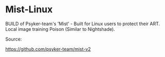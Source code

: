 # Mist-Linux
BUILD of Psyker-team's 'Mist' - Built for Linux users to protect their ART. Local image training Poison (Similar to Nightshade).

Source:

https://github.com/psyker-team/mist-v2
